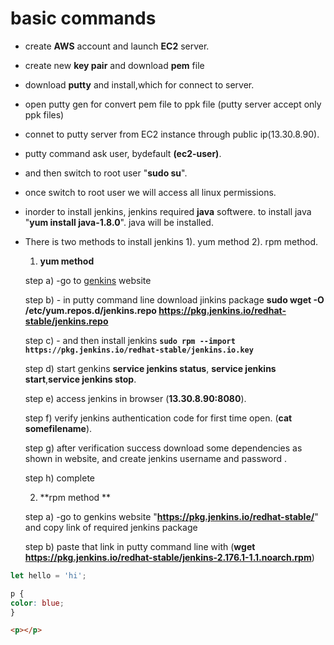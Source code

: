 # basic commands

-  create **AWS** account and launch **EC2** server.
-  create  new **key pair** and download **pem** file
-  download **putty** and install,which for connect to server.
-  open putty gen for convert pem file to ppk file (putty server accept only ppk files)
-  connet to putty server from EC2 instance through  public ip(13.30.8.90).
-  putty command ask user, bydefault **(ec2-user)**.
-  and then switch to root user "**sudo su**".
-  once switch to root user we will access all linux permissions.
-  inorder to install jenkins, jenkins required **java** softwere. to install java "**yum install java-1.8.0**". java will be installed.
-  There is two methods to install jenkins 1). yum method  2). rpm method.
    1) **yum method**
    
    step a)  -go to [genkins](https://pkg.jenkins.io/redhat-stable/) website
    
    step b) - in putty command line download jinkins package 
        **sudo wget -O /etc/yum.repos.d/jenkins.repo https://pkg.jenkins.io/redhat-stable/jenkins.repo** 
    
    step c) - and then install jenkins **`sudo rpm --import https://pkg.jenkins.io/redhat-stable/jenkins.io.key`**
    
    step d) start genkins **service jenkins status**, **service jenkins start**,**service jenkins stop**.
    
    step e) access jenkins in browser (**13.30.8.90:8080**).
    
    step f) verify jenkins authentication code for first time open. (**cat somefilename**).
    
    step g)  after verification success download some dependencies as shown in website, and  create jenkins username and password .
    
    step h)  complete
    
    2) **rpm method **
 
    step a) -go to genkins website  "**https://pkg.jenkins.io/redhat-stable/**" and copy link of required jenkins package 
    
    step b) paste that link in putty command line with (**wget https://pkg.jenkins.io/redhat-stable/jenkins-2.176.1-1.1.noarch.rpm**)
    
    
    
    
    
    
```js
let hello = 'hi';
```

```css
p {
color: blue;
}
```

```html
<p></p>
```

